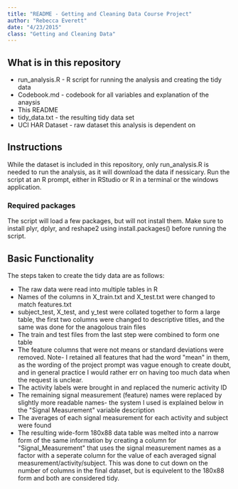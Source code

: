 ```yaml
---
title: "README - Getting and Cleaning Data Course Project"
author: "Rebecca Everett"
date: "4/23/2015"
class: "Getting and Cleaning Data"
---
```



## What is in this repository

- run\_analysis.R - R script for running the analysis and creating the tidy data
- Codebook.md - codebook for all variables and explanation of the anaysis
- This README
- tidy\_data.txt - the resulting tidy data set
- UCI HAR Dataset - raw dataset this analysis is dependent on

## Instructions

While the dataset is included in this repository, only run\_analysis.R is needed to run the analysis, as it will download the data if nessicary. Run the script at an R prompt, either in RStudio or R in a terminal or the windows application.

### Required packages
The script will load a few packages, but will not install them. Make sure to install plyr, dplyr, and reshape2 using install.packages() before running the script.

## Basic Functionality

The steps taken to create the tidy data are as follows:

- The raw data were read into multiple tables in R
- Names of the columns in X\_train.txt and X\_test.txt were changed to match features.txt 
- subject\_test, X\_test, and y\_test were collated together to form a large table, the first two columns were changed to descriptive titles, and the same was done for the anagolous train files
- The train and test files from the last step were combined to form one table 
- The feature columns that were not means or standard deviations were removed. Note- I retained all features that had the word "mean" in them, as the wording of the project prompt was vague enough to create doubt, and in general practice I would rather err on having too much data when the request is unclear.
- The activity labels were brought in and replaced the numeric activity ID
- The remaining signal measurement (feature) names were replaced by slightly more readable names- the system I used is explained below in the "Signal Measurement" variable description 
- The averages of each signal measurement for each activity and subject were found 
- The resulting wide-form 180x88 data table was melted into a narrow form of the same information by creating a column for "Signal_Measurement" that uses the signal measurement names as a factor with a seperate column for the value of each averaged signal measurement/activity/subject. This was done to cut down on the number of columns in the final dataset, but is equivelent to the 180x88 form and both are considered tidy.
